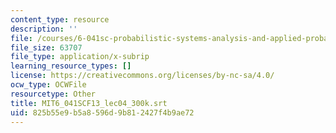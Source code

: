```yaml
---
content_type: resource
description: ''
file: /courses/6-041sc-probabilistic-systems-analysis-and-applied-probability-fall-2013/825b55e9b5a8596d9b812427f4b9ae72_MIT6_041SCF13_lec04_300k.vtt
file_size: 63707
file_type: application/x-subrip
learning_resource_types: []
license: https://creativecommons.org/licenses/by-nc-sa/4.0/
ocw_type: OCWFile
resourcetype: Other
title: MIT6_041SCF13_lec04_300k.srt
uid: 825b55e9-b5a8-596d-9b81-2427f4b9ae72
---
```

